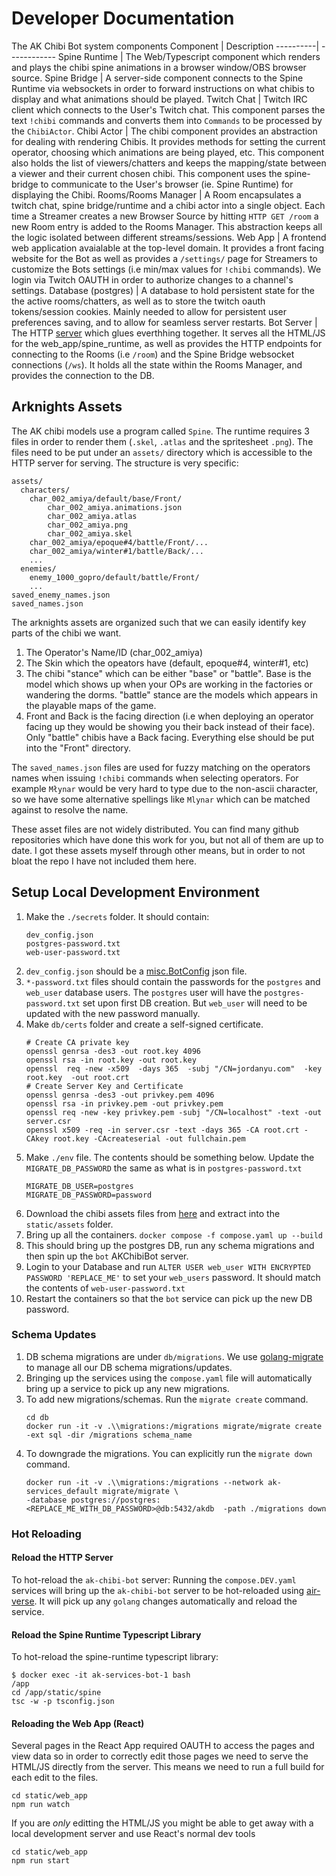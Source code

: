 # Developer Documentation

The AK Chibi Bot system components
Component | Description
----------| ------------
Spine Runtime | The Web/Typescript component which renders and plays the chibi spine animations in a browser window/OBS browser source.
Spine Bridge | A server-side component connects to the Spine Runtime via websockets in order to forward instructions on what chibis to display and what animations should be played.
Twitch Chat | Twitch IRC client which connects to the User's Twitch chat. This component parses the text `!chibi` commands and converts them into `Commands` to be processed by the `ChibiActor`.
Chibi Actor | The chibi component provides an abstraction for dealing with rendering Chibis. It provides methods for setting the current operator, choosing which animations are being played, etc. This component also holds the list of viewers/chatters and keeps the mapping/state between a viewer and their current chosen chibi. This component uses the spine-bridge to communicate to the User's browser (ie. Spine Runtime) for displaying the Chibi.
Rooms/Rooms Manager | A Room encapsulates a twitch chat, spine bridge/runtime and a chibi actor into a single object. Each time a Streamer creates a new Browser Source by hitting `HTTP GET /room` a new Room entry is added to the Rooms Manager. This abstraction keeps all the logic isolated between different streams/sessions.
Web App | A frontend web application avaialable at the top-level domain. It provides a front facing website for the Bot as well as provides a `/settings/` page for Streamers to customize the Bots settings (i.e min/max values for `!chibi` commands). We login via Twitch OAUTH in order to authorize changes to a channel's settings.
Database (postgres) | A database to hold persistent state for the the active rooms/chatters, as well as to store the twitch oauth tokens/session cookies. Mainly needed to allow for persistent user preferences saving, and to allow for seamless server restarts.
Bot Server | The HTTP [server](server/main.go) which glues everthhing together. It serves all the HTML/JS for the web_app/spine_runtime, as well as provides the HTTP endpoints for connecting to the Rooms (i.e `/room`) and the Spine Bridge websocket connections (`/ws`). It holds all the state within the Rooms Manager, and provides the connection to the DB.


## Arknights Assets
The AK chibi models use a program called `Spine`.
The runtime requires 3 files in order to render them (`.skel`, `.atlas` and the spritesheet `.png`).
The files need to be put under an `assets/` directory which is accessible to the 
HTTP server for serving. The structure is very specific:
```
assets/
  characters/
    char_002_amiya/default/base/Front/
        char_002_amiya.animations.json
        char_002_amiya.atlas
        char_002_amiya.png
        char_002_amiya.skel
    char_002_amiya/epoque#4/battle/Front/...
    char_002_amiya/winter#1/battle/Back/...
    ...
  enemies/
    enemy_1000_gopro/default/battle/Front/
    ...
saved_enemy_names.json
saved_names.json
```

The arknights assets are organized such that we can easily identify
key parts of the chibi we want.
1. The Operator's Name/ID (char_002_amiya)
2. The Skin which the opeators have (default, epoque#4, winter#1, etc)
3. The chibi "stance" which can be either "base" or "battle". Base is the model which 
shows up when your OPs are working in the factories or wandering the dorms. 
"battle" stance are the models which appears in the playable maps of the game. 
4. Front and Back is the facing direction (i.e when deploying an operator facing up
they would be showing you their back instead of their face). Only "battle" chibis
have a Back facing. Everything else should be put into the
"Front" directory.

The `saved_names.json` files are used for fuzzy matching on the operators
names when issuing `!chibi` commands when selecting operators.
For example `Młynar` would be very hard to type due to the non-ascii 
character, so we have some alternative spellings like `Mlynar` 
which can be matched against to resolve the name.

These asset files are not widely distributed. You can find many github repositories
which have done this work for you, but not all of them are up to date.
I got these assets myself through other means, but in order to not bloat
the repo I have not included them here.

## Setup Local Development Environment
1. Make the `./secrets` folder. It should contain:
    ```
    dev_config.json
    postgres-password.txt
    web-user-password.txt
    ```
3. `dev_config.json` should be a [misc.BotConfig](server/internal/misc/config.go) json file.
4. `*-password.txt` files should contain the passwords for the `postgres` and `web_user` database users.
   The `postgres` user will have the `postgres-password.txt` set upon first DB creation.
   But `web_user` will need to be updated with the new password manually.
5. Make `db/certs` folder and create a self-signed certificate.
    ```
    # Create CA private key
    openssl genrsa -des3 -out root.key 4096
    openssl rsa -in root.key -out root.key
    openssl  req -new -x509  -days 365  -subj "/CN=jordanyu.com"  -key root.key  -out root.crt
    # Create Server Key and Certificate
    openssl genrsa -des3 -out privkey.pem 4096
    openssl rsa -in privkey.pem -out privkey.pem
    openssl req -new -key privkey.pem -subj "/CN=localhost" -text -out server.csr
    openssl x509 -req -in server.csr -text -days 365 -CA root.crt -CAkey root.key -CAcreateserial -out fullchain.pem
    ```
8. Make `./env` file. The contents should be something below. Update the 
  `MIGRATE_DB_PASSWORD` the same as what is in `postgres-password.txt`
    ```
    MIGRATE_DB_USER=postgres
    MIGRATE_DB_PASSWORD=password
    ``` 
1. Download the chibi assets files from [here](https://f002.backblazeb2.com/file/ak-gamedata/assets_20250508.zip) and extract into the `static/assets` folder.
5. Bring up all the containers. `docker compose -f compose.yaml up --build`
6. This should bring up the postgres DB, run any schema migrations and then spin
   up the `bot` AKChibiBot server.
7. Login to your Database and run `ALTER USER web_user WITH ENCRYPTED PASSWORD 'REPLACE_ME'` to set your `web_users` password. It should match the contents of `web-user-password.txt`
10. Restart the containers so that the `bot` service can pick up the new DB password.

### Schema Updates
1. DB schema migrations are under `db/migrations`. We use [golang-migrate](https://github.com/golang-migrate/migrate) to
manage all our DB schema migrations/updates.
2. Bringing up the services using the `compose.yaml` file will automatically 
 bring up a service to pick up any new migrations.
3. To add new migrations/schemas. Run the `migrate create` command.
    ```
    cd db
    docker run -it -v .\\migrations:/migrations migrate/migrate create -ext sql -dir /migrations schema_name
    ```
4. To downgrade the migrations. You can explicitly run the `migrate down` command.
    ```
    docker run -it -v .\\migrations:/migrations --network ak-services_default migrate/migrate \
    -database postgres://postgres:<REPLACE_ME_WITH_DB_PASSWORD>@db:5432/akdb  -path ./migrations down
    ```

### Hot Reloading

#### Reload the HTTP Server
To hot-reload the `ak-chibi-bot` server:
Running the `compose.DEV.yaml` services will bring up the `ak-chibi-bot` server 
to be hot-reloaded using [air-verse](https://github.com/air-verse/air). 
It will pick up any `golang` changes automatically and reload the service.

#### Reload the Spine Runtime Typescript Library
To hot-reload the spine-runtime typescript library:
```
$ docker exec -it ak-services-bot-1 bash
/app
cd /app/static/spine
tsc -w -p tsconfig.json
```

#### Reloading the Web App (React)
Several pages in the React App required OAUTH to access the pages and view data
so in order to correctly edit those pages we need to serve the HTML/JS directly
from the server. This means we need to run a full build for each edit to the files.
```
cd static/web_app
npm run watch
```

If you are _only_ editting the HTML/JS you might be able to get away with
a local development server and use React's normal dev tools
```
cd static/web_app
npm run start
```